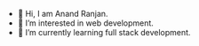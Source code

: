 - 👋 Hi, I am Anand Ranjan.
- 👀 I’m interested in web development.
- 🌱 I’m currently learning full stack development.

<!---
AnandRanjan0509/AnandRanjan0509 is a ✨ special ✨ repository because its `README.md` (this file) appears on your GitHub profile.
You can click the Preview link to take a look at your changes.
--->

